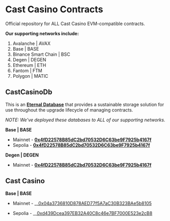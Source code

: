 # Cast Casino Contracts

Official repository for ALL Cast Casino EVM-compatible contracts.

__Our supporting networks include:__

1. Avalanche | AVAX
2. Base | BASE
2. Binance Smart Chain | BSC
3. Degen | DEGEN
3. Ethereum | ETH
4. Fantom | FTM
5. Polygon | MATIC


## CastCasinoDb

This is an __[Eternal Database](https://blog.colony.io/writing-upgradeable-contracts-in-solidity-6743f0eecc88)__ that provides a sustainable storage solution for use throughout the upgrade lifecycle of managing contracts.

_NOTE: We've deployed these databases to ALL of our supporting networks._

__Base | BASE__

- Mainnet - __[0x4fD22578B85dC2bd70532D6C63be9F7925b4167f](https://basescan.org/address/0x4fD22578B85dC2bd70532D6C63be9F7925b4167f#code)__
- Sepolia - __[0x4fD22578B85dC2bd70532D6C63be9F7925b4167f](https://sepolia.basescan.org/address/0x4fD22578B85dC2bd70532D6C63be9F7925b4167f#code)__

__Degen | DEGEN__

- Mainnet - __[0x4fD22578B85dC2bd70532D6C63be9F7925b4167f](https://explorer.degen.tips/address/0x4fD22578B85dC2bd70532D6C63be9F7925b4167f?tab=contract)__


## Cast Casino

__Base | BASE__

- Mainnet - __[0x04a3736810D878AED77f5A7aC30B323BAe5b8105](https://basescan.org/address/0x04a3736810D878AED77f5A7aC30B323BAe5b8105#code)

- Sepolia - __[0xd439Dcea397EB32A40C8c46e7BF7000E523e2cB8](https://sepolia.basescan.org/address/0xd439Dcea397EB32A40C8c46e7BF7000E523e2cB8#code)

